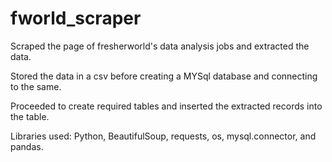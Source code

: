 # fworld_scraper

Scraped the page of fresherworld's data analysis jobs and extracted the data.

Stored the data in a csv before creating a MYSql database and connecting to the same. 

Proceeded to create required tables and inserted the extracted records into the table. 

Libraries used: Python, BeautifulSoup, requests, os, mysql.connector, and pandas.
